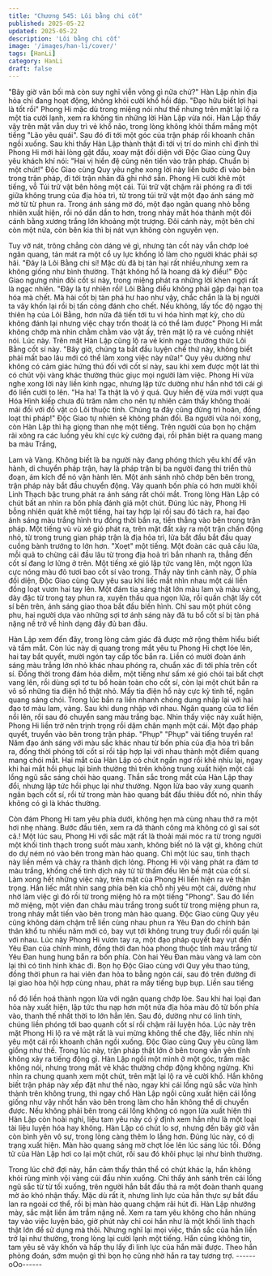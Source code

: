 ```yaml
---
title: "Chương 545: Lôi bằng chi cốt"
published: 2025-05-22
updated: 2025-05-22
description: 'Lôi bằng chi cốt'
image: '/images/han-li/cover/'
tags: [HanLi]
category: HanLi
draft: false
---
```


"Bây giờ vãn bối mà còn suy nghĩ viễn vông gì nữa chứ?" Hàn
Lập nhìn địa hỏa chi đang hoạt động, không khỏi cười khổ hồi
đáp.
"Đạo hữu biết lợi hại là tốt rồi" Phong Hi mặc dù trong miệng nói
như thế nhưng trên mặt lại lộ ra một tia cười lạnh, xem ra không
tin những lời Hàn Lập vừa nói.
Hàn Lập thấy vậy trên mặt vẫn duy trì vẻ khổ não, trong lòng
không khỏi thầm mắng một tiếng "Lão yêu quái".
Sau đó đi tới một góc của trận pháp rồi khoanh chân ngồi xuống.
Sau khi thấy Hàn Lập thành thật đi tới vị trí do mình chỉ định thì
Phong Hi mới hài lòng gật đầu, xoay mặt đối diện với Độc Giao
cùng Quy yêu khách khí nói:
"Hai vị hiền đệ cũng nên tiến vào trận pháp. Chuẩn bị một chút!"
Độc Giao cùng Quy yêu nghe xong lời này liền bước đi vào bên
trong trận pháp, đi tới trận nhãn đã ghi nhớ sẵn.
Phong Hi cười khẽ một tiếng, vỗ Túi trữ vật bên hông một cái.
Túi trữ vật chậm rãi phóng ra đi tới giữa không trung của địa hỏa
trì, từ trong túi trữ vật một đạo ánh sáng mờ mờ từ từ phun ra.
Trong ánh sáng mờ đó, một đạo ngân quang nhỏ bỗng nhiên xuất
hiện, rồi nó dần dần to hơn, trong nháy mắt hóa thành một đôi
cánh bằng xương trắng lớn khoảng một trượng.
Đôi cánh này, một bên chỉ còn một nửa, còn bên kia thì bị nát vụn
không còn nguyên vẹn.

Tuy vỡ nát, trông chẳng còn dáng vẻ gì, nhưng tàn cốt này vẫn
chớp loé ngân quang, tản mát ra một cổ uy lực khổng lồ làm cho
người khác phải sợ hãi.
"Đây là Lôi Bằng chi sí! Mặc dù đã bị tàn hại rất nhiều,nhưng xem
ra không giống như bình thường. Thật không hổ là hoang dã kỳ
điểu!" Độc Giao ngưng nhìn đôi cốt sí này, trong miệng phát ra
những lời khen ngợi rất là ngạc nhiên.
"Đây là tự nhiên rồi! Lôi Bằng điểu không phải gặp đại hạn tọa
hóa mà chết. Mà hài cốt bị tàn phá hư hao như vậy, chắc chắn là
là bị người ta vây khốn lại rồi bị tấn công đánh cho chết. Nếu
không, lấy tốc độ ngạo thị thiên hạ của Lôi Bằng, hơn nữa đã tiến
tới tu vi hóa hình mạt kỳ, cho dù không đánh lại nhưng việc chạy
trốn thoát là có thể làm được" Phong Hi mắt không chớp mà nhìn
chằm chằm vào vật ấy, trên mặt lộ ra vẻ cuồng nhiệt nói.
Lúc này. Trên mặt Hàn Lập cũng lộ ra vẻ kinh ngạc thưởng thức
Lôi Bằng cốt sí này.
"Bây giờ, chúng ta bắt đầu luyện chế thứ này, không biết phải mất
bao lâu mới có thể làm xong việc này nữa!" Quy yêu dường như
không có cảm giác hứng thú đối với cốt sí này, sau khi xem được
một lát thì có chút vội vàng khác thường thúc giục mọi người làm
việc.
Phong Hi vừa nghe xong lời này liền kinh ngạc, nhưng lập tức
dường như hắn nhớ tới cái gì đó liền cười to lên.
"Ha ha! Ta thật là vô ý quá. Quy hiền đệ vừa mới vượt qua Hóa
Hình kiếp chưa đủ trăm năm cho nên tự nhiên cảm thấy không
thoải mái đối với đồ vật có Lôi thuộc tính. Chúng ta đây cũng
đừng trì hoãn, đồng loạt thi pháp!"
Độc Giao tự nhiên sẽ không phản đối.
Ba người vừa nói xong, còn Hàn Lập thì hạ giọng than nhẹ một
tiếng. Trên người của bọn họ chậm rãi xông ra các luồng yêu khí
cực kỳ cường đại, rồi phân biệt ra quang mang ba màu Trắng,

Lam và Vàng.
Không biết là ba người này đang phóng thích yêu khí để vận
hành, di chuyển pháp trận, hay là pháp trận bị ba người đang thi
triển thủ đoạn, ám kích để nó vận hành lên.
Một ánh sánh nhỏ chớp bên bên trong, trận pháp này bắt đầu
chuyển động. Vây quanh bốn phía có hơn mười khối Linh Thạch
bậc trung phát ra ánh sáng rất chói mắt.
Trong lòng Hàn Lập có chút bất an nhìn ra bốn phía đánh giá một
chút.
Đúng lúc này, Phong Hi bỗng nhiên quát khẽ một tiếng, hai tay
hợp lại rồi sau đó tách ra, hai đạo ánh sáng màu trắng hình trụ
đồng thời bắn ra, tiến thẳng vào bên trong trận pháp.
Một tiếng vù vù xé gió phát ra, trên mặt đất xảy ra một trận chấn
động nhỏ, từ trong trung gian pháp trận là địa hỏa trì, lửa bắt đầu
bắt đầu quay cuồng bành trướng to lớn hơn.
"Xoẹt" một tiếng.
Một đoàn các quả cầu lửa, mỗi quả to chừng cái đầu lâu từ trong
địa hoả trì bắn nhanh ra, thẳng đến cốt sí đang lơ lửng ở trên.
Một tiếng xé gió lập tức vang lên, một ngọn lửa cực nóng màu đỏ
tươi bao cốt sí vào trong.
Thấy này tình cảnh này, Ở phía đối diện, Độc Giao cùng Quy yêu
sau khi liếc mắt nhìn nhau một cái liền đồng loạt vươn hai tay lên.
Một đám tia sáng thật lớn màu lam và màu vàng, dày đặc từ trong
tay phun ra, xuyên thấu qua ngọn lửa, rồi quấn chặt lấy cốt sí bên
trên, ánh sáng giao thoa bắt đầu biến hình.
Chỉ sau một phút công phu, hai người dựa vào những sợi tơ ánh
sáng này đã tu bổ cốt sí bị tàn phá nặng nề trở về hình dạng đầy
đủ ban đầu.

Hàn Lập xem đến đây, trong lòng cảm giác đã được mở rộng
thêm hiểu biết và tầm mắt.
Còn lúc này dị quang trong mắt yêu tu Phong Hi chợt lóe lên, hai
tay bắt quyết, mười ngón tay cấp tốc bắn ra.
Liền có mười đoàn ánh sáng màu trắng lớn nhỏ khác nhau phóng
ra, chuẩn xác đi tới phía trên cốt sí. Đồng thời trong đám hỏa
diễm, một tiếng như sấm xé gió chói tai bất chợt vang lên, rồi
dùng sợi tơ tu bổ hoàn toàn cho cốt sí, còn lại một chút bắn ra vô
số những tia điện hồ thật nhỏ.
Mấy tia điện hồ này cực kỳ tinh tế, ngân quang sáng chói. Trong
lúc bắn ra liền nhanh chóng dung nhập lại với hai đạo tơ màu
lam, vàng.
Sau khi dung nhập với nhau. Ngân quang của tơ liền nổi lên, rồi
sau đó chuyển sang màu trắng bạc.
Nhìn thấy việc này xuất hiện, Phong Hi liền trở nên trịnh trọng rồi
dậm chân mạnh một cái.
Một đạo pháp quyết, truyền vào bên trong trận pháp.
"Phụp" "Phụp" vài tiếng truyền ra!
Năm đạo ánh sáng với màu sắc khác nhau từ bốn phía của địa
hỏa trì bắn ra, đồng thời phóng tới cốt sí rồi tập hợp lại với nhau
thành một điểm quang mang chói mắt.
Hai mắt của Hàn Lập có chút ngẩn ngơ rồi khẽ nhíu lại, ngay khi
hai mắt hồi phục lại bình thường thì trên không trung xuất hiện
một cái lồng ngũ sắc sáng chói hào quang.
Thần sắc trong mắt của Hàn Lập thay đổi, nhưng lập tức hồi phục
lại như thường.
Ngọn lửa bao vây xung quanh ngân bạch cốt sí, rồi từ trong màn
hào quang bắt đầu thiêu đốt nó, nhìn thấy không có gì là khác
thường.

Còn đám Phong Hi tam yêu phía dưới, không hẹn mà cùng nhau
thở ra một hơi nhẹ nhàng.
Bước đầu tiên, xem ra đã thành công mà không có gì sai sót cả.!
Một lúc sau, Phong Hi với sắc mặt rất là thoải mái móc ra từ trong
người một khối tinh thạch trong suốt màu xanh, không biết nó là
vật gì, không chút do dự ném nó vào bên trong màn hào quang.
Chỉ một lúc sau, tinh thạch này liền mềm và chảy ra thành dịch
lỏng.
Phong Hi vội vàng phát ra đám tơ màu trắng, khống chế tinh dịch
này từ từ thấm đều lên bề mặt của cốt sí.
Làm xong hết những việc này, trên mặt của Phong Hi liền hiện ra
vẻ thận trọng.
Hắn liếc mắt nhìn sang phía bên kia chỗ nhị yêu một cái, dường
như nhờ làm việc gì đó rồi từ trong miệng hô ra một tiếng
"Phong".
Sau đó liền mở miệng, một viên đan châu màu trắng trong suốt từ
trong miệng phun ra, trong nháy mắt tiến vào bên trong màn hào
quang.
Độc Giao cùng Quy yêu cũng không dám chậm trễ liền cùng nhau
phun ra Yêu Đan do chính bản thân khổ tu nhiều năm mới có, bay
vụt tới không trung truy đuổi rồi quấn lại với nhau.
Lúc này Phong Hi vươn tay ra, một đạo pháp quyết bay vụt đến
Yêu Đan của chính mình, đồng thời đan hỏa phong thuộc tính
màu trắng từ Yêu Đan hung hung bắn ra bốn phía.
Còn hai Yêu Đan màu vàng và lam còn lại thì có tình hình khác đi.
Bọn họ Độc Giao cùng với Quy yêu thao túng, đồng thời phun ra
hai viên đan hỏa to bằng ngón cái, sau đó trên đường đi lại giao
hòa hội hợp cùng nhau, phát ra mấy tiếng bụp bụp. Liền sau tiếng

nổ đó liền hoá thành ngọn lửa với ngân quang chớp lòe.
Sau khi hai loại đan hỏa này xuất hiện, lập tức thu nạp hơn một
nửa địa hỏa màu đỏ từ bốn phía vào, thanh thế nhất thời to lớn
hẳn lên.
Sau đó, dường như có linh tính, chúng liền phóng tới bao quanh
cốt sí rồi chậm rãi luyện hóa.
Lúc này trên mặt Phong Hi lộ ra vẻ mặt rất là vui mừng không thể
che đậy, liếc nhìn nhị yêu một cái rồi khoanh chân ngồi xuống.
Độc Giao cùng Quy yêu cũng làm giống như thế.
Trong lúc này, trận pháp thật lớn ở bên trong vẫn yên tĩnh không
xảy ra tiếng động gì.
Hàn Lập ngồi một mình ở một góc, trầm mặc không nói, nhưng
trong mắt vẻ khác thường chớp động không ngừng.
Khi nhìn ra chung quanh xem một chút, trên mặt lại lộ ra vẻ cười
khổ.
Hắn không biết trận pháp này xếp đặt như thế nào, ngay khi cái
lồng ngũ sắc vừa hình thành trên không trung, thì ngay chổ Hàn
Lập ngồi cũng xuất hiện cái lồng giống như vậy nhốt hắn vào bên
trong làm cho hắn không thể di chuyển được.
Nếu không phải bên trong cái lồng không có ngọn lửa xuất hiện
thì Hàn Lập còn hoài nghi, liệu tam yêu này có ý định xem hắn
như là một loại tài liệu luyện hóa hay không.
Hàn Lập có chút lo sợ, nhưng đến bây giờ vẫn còn bình yên vô
sự, trong lòng càng thêm lo lắng hơn.
Đúng lúc này, có dị trạng xuất hiện. Màn hào quang sáng mờ chợt
lóe lên lúc sáng lúc tối.
Đồng tử của Hàn Lập hơi co lại một chút, rồi sau đó khôi phục lại
như bình thường.

Trong lúc chờ đợi này, hắn cảm thấy thân thể có chút khác lạ, hắn
không khỏi rùng mình vội vàng cúi đầu nhìn xuống.
Chỉ thấy ánh sánh trên cái lồng ngũ sắc từ từ tối xuống, trên
người hắn bắt đầu thả ra một đoàn thanh quang mờ ảo khó nhận
thấy. Mặc dù rất ít, nhưng linh lực của hắn thực sự bắt đầu lan ra
ngoài cơ thể, rồi bị màn hào quang chậm rãi hút đi.
Hàn Lập nhướng mày, sắc mặt liền âm trầm nặng nề.
Xem ra tam yêu không cho hắn nhúng tay vào việc luyện bảo, giờ
phút này chỉ coi hắn như là một khối linh thạch thật lớn để sử
dụng mà thôi.
Nhưng nghĩ lại mọi việc, thần sắc của hắn liền trở lại như thường,
trong lòng lại cười lạnh một tiếng.
Hắn cũng không tin, tam yêu sẽ vây khốn và hấp thụ lấy đi linh
lực của hắn mãi được.
Theo hắn phỏng đoán, sớm muộn gì thì bọn họ cũng nhờ hắn ra
tay tương trợ.
------oOo------
